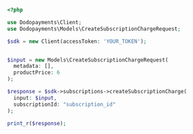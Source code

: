 ```php
<?php

use Dodopayments\Client;
use Dodopayments\Models\CreateSubscriptionChargeRequest;

$sdk = new Client(accessToken: 'YOUR_TOKEN');


$input = new Models\CreateSubscriptionChargeRequest(
  metadata: [],
  productPrice: 6
);

$response = $sdk->subscriptions->createSubscriptionCharge(
  input: $input,
  subscriptionId: "subscription_id"
);

print_r($response);

```


<!-- This file was generated by liblab | https://liblab.com/ -->